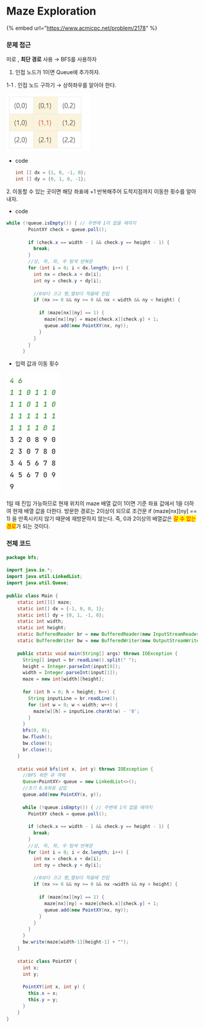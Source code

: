 # Maze Exploration

{% embed url="https://www.acmicpc.net/problem/2178" %}

### 문제 접근

미로 , **최단 경로** 사용 → BFS를 사용하자

1. 인접 노드가 1이면 Queue에 추가하자.

1-1 . 인접 노드 구하기 → 상하좌우를 알아야 한다.

![](<../../../.gitbook/assets/image (3) (1).png>)

*   code

    ```java
    int [] dx = {1, 0, -1, 0};
    int [] dy = {0, 1, 0, -1};
    ```

2\. 이동할 수 있는 곳이면 해당 좌표에 +1 반복해주어 도착지점까지 이동한 횟수를 알아내자.

* code

```java
while (!queue.isEmpty()) { // 주변에 1이 없을 때까지
        PointXY check = queue.poll();

        if (check.x == width - 1 && check.y == height - 1) {
          break;
        }
        //상, 하, 좌, 우 탐색 반복문
        for (int i = 0; i < dx.length; i++) {
          int nx = check.x + dx[i];
          int ny = check.y + dy[i];

          //0보다 크고 행,열보다 작을때 진입
          if (nx >= 0 && ny >= 0 && nx < width && ny < height) {

            if (maze[nx][ny] == 1) {
              maze[nx][ny] = maze[check.x][check.y] + 1;
              queue.add(new PointXY(nx, ny));
            }
          }
        }
      }
```

* 입력 값과 이동 횟수&#x20;

![](<../../../.gitbook/assets/image (2) (1).png>)

1일 때 진입 가능하므로 현재 위치의 maze 배열 값이 1이면 기준 좌표 값에서 1을 더하여 현재 배열 값을 더한다. 방문한 경로는 2이상이 되므로 조건문 if (maze\[nx]\[ny] == 1) 을 만족시키지 않기 때문에 재방문하지 않는다. 즉, 0과 2이상의 배열값은 <mark style="color:red;">갈 수 없는 경로</mark>가 되는 것이다.

### 전체 코드

```java
package bfs;

import java.io.*;
import java.util.LinkedList;
import java.util.Queue;

public class Main {
    static int[][] maze;
    static int[] dx = {-1, 0, 0, 1};
    static int[] dy = {0, 1, -1, 0};
    static int width;
    static int height;
    static BufferedReader br = new BufferedReader(new InputStreamReader(System.in));
    static BufferedWriter bw = new BufferedWriter(new OutputStreamWriter(System.out));

    public static void main(String[] args) throws IOException {
      String[] input = br.readLine().split(" ");
      height = Integer.parseInt(input[0]);
      width = Integer.parseInt(input[1]);
      maze = new int[width][height];

      for (int h = 0; h < height; h++) {
        String inputLine = br.readLine();
        for (int w = 0; w < width; w++) {
          maze[w][h] = inputLine.charAt(w) - '0';
        }
      }
      bfs(0, 0);
      bw.flush();
      bw.close();
      br.close();
    }

    static void bfs(int x, int y) throws IOException {
      //BFS 위한 큐 객체
      Queue<PointXY> queue = new LinkedList<>();
      //초기 0.0좌표 삽입
      queue.add(new PointXY(x, y));

      while (!queue.isEmpty()) { // 주변에 1이 없을 때까지
        PointXY check = queue.poll();

        if (check.x == width - 1 && check.y == height - 1) {
          break;
        }
        //상, 하, 좌, 우 탐색 반복문
        for (int i = 0; i < dx.length; i++) {
          int nx = check.x + dx[i];
          int ny = check.y + dy[i];

          //0보다 크고 행,열보다 작을때 진입
          if (nx >= 0 && ny >= 0 && nx <width && ny < height) {

            if (maze[nx][ny] == 1) {
              maze[nx][ny] = maze[check.x][check.y] + 1;
              queue.add(new PointXY(nx, ny));
            }
          }
        }
      }
      bw.write(maze[width-1][height-1] + "");
    }

    static class PointXY {
      int x;
      int y;

      PointXY(int x, int y) {
        this.x = x;
        this.y = y;
      }
    }
}
```

